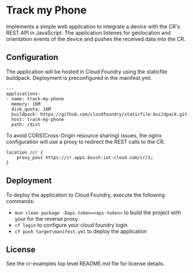 # Track my Phone

Implements a simple web application to integrate a device with the CR's REST API in JavaScript.
The application listenes for geolocation and orientation events of the device and pushes the received data into the CR.

## Configuration

The application will be hosted in Cloud Foundry using the staticfile buildpack. Deployment is preconfigured in the manifest.yml.

```
---
applications:
- name: track-my-phone
  memory: 16M
  disk_quota: 16M
  buildpack: https://github.com/cloudfoundry/staticfile-buildpack.git
  host: track-my-phone
  path: /dist
```

To avoid CORS(Cross-Origin resource sharing) issues, the nginx configuration will use a proxy to redirect the REST calls to the CR.

```
location /cr {
	proxy_pass https://cr.apps.bosch-iot-cloud.com/cr/1;
}
```

## Deployment

To deploy the application to Cloud Foundry, execute the following commands:

* ```mvn clean package -Dapi.token=<api-token>``` to build the project with your <api-token> for the reverse proxy.
* ```cf login``` to configure your cloud foundry login
* ```cf push target\manifest.yml``` to deploy the application

## License

See the cr-examples top level README.md file for license details.